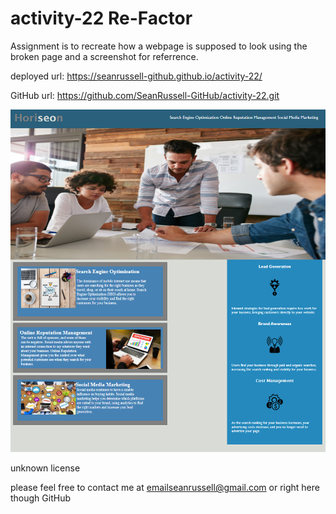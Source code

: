 # activity-22 Re-Factor

Assignment is to recreate how a webpage is supposed to look using the broken page and a screenshot for referrence.

deployed url:
https://seanrussell-github.github.io/activity-22/

GitHub url:
https://github.com/SeanRussell-GitHub/activity-22.git

<img width="527" alt="Password Generator screenshot" src="https://github.com/SeanRussell-GitHub/activity-22/blob/main/RefactorSnip.PNG">

unknown license

please feel free to contact me at emailseanrussell@gmail.com or right here though GitHub
